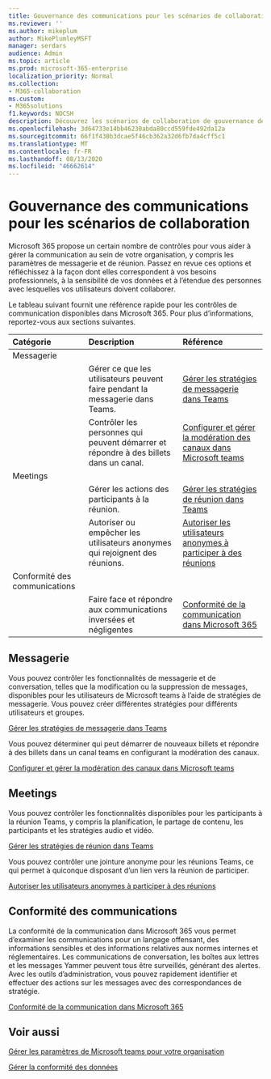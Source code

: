 ```yaml
---
title: Gouvernance des communications pour les scénarios de collaboration
ms.reviewer: ''
ms.author: mikeplum
author: MikePlumleyMSFT
manager: serdars
audience: Admin
ms.topic: article
ms.prod: microsoft-365-enterprise
localization_priority: Normal
ms.collection:
- M365-collaboration
ms.custom:
- M365solutions
f1.keywords: NOCSH
description: Découvrez les scénarios de collaboration de gouvernance des communications.
ms.openlocfilehash: 3d64733e14bb46230abda80ccd559fde492da12a
ms.sourcegitcommit: 66f1f430b3dcae5f46cb362a32d6fb7da4cff5c1
ms.translationtype: MT
ms.contentlocale: fr-FR
ms.lasthandoff: 08/13/2020
ms.locfileid: "46662614"
---
```

# <a name="communications-governance-for-collaboration-scenarios"></a>Gouvernance des communications pour les scénarios de collaboration

Microsoft 365 propose un certain nombre de contrôles pour vous aider à gérer la communication au sein de votre organisation, y compris les paramètres de messagerie et de réunion. Passez en revue ces options et réfléchissez à la façon dont elles correspondent à vos besoins professionnels, à la sensibilité de vos données et à l’étendue des personnes avec lesquelles vos utilisateurs doivent collaborer.

Le tableau suivant fournit une référence rapide pour les contrôles de communication disponibles dans Microsoft 365. Pour plus d’informations, reportez-vous aux sections suivantes.

|Catégorie|Description|Référence|
|:-------|:----------|:--------|
|Messagerie |||
||Gérer ce que les utilisateurs peuvent faire pendant la messagerie dans Teams.|[Gérer les stratégies de messagerie dans Teams](https://docs.microsoft.com/microsoftteams/messaging-policies-in-teams)|
||Contrôler les personnes qui peuvent démarrer et répondre à des billets dans un canal.|[Configurer et gérer la modération des canaux dans Microsoft teams](https://docs.microsoft.com/microsoftteams/manage-channel-moderation-in-teams)|
|Meetings|||
||Gérer les actions des participants à la réunion.|[Gérer les stratégies de réunion dans Teams](https://docs.microsoft.com/microsoftteams/meeting-policies-in-teams)|
||Autoriser ou empêcher les utilisateurs anonymes qui rejoignent des réunions.|[Autoriser les utilisateurs anonymes à participer à des réunions](https://docs.microsoft.com/microsoftteams/meeting-settings-in-teams#allow-anonymous-users-to-join-meetings)|
|Conformité des communications|||
||Faire face et répondre aux communications inversées et négligentes|[Conformité de la communication dans Microsoft 365](https://docs.microsoft.com/microsoft-365/compliance/communication-compliance)|

## <a name="messaging"></a>Messagerie 

Vous pouvez contrôler les fonctionnalités de messagerie et de conversation, telles que la modification ou la suppression de messages, disponibles pour les utilisateurs de Microsoft teams à l’aide de stratégies de messagerie. Vous pouvez créer différentes stratégies pour différents utilisateurs et groupes.

[Gérer les stratégies de messagerie dans Teams](https://docs.microsoft.com/microsoftteams/messaging-policies-in-teams)

Vous pouvez déterminer qui peut démarrer de nouveaux billets et répondre à des billets dans un canal teams en configurant la modération des canaux.

[Configurer et gérer la modération des canaux dans Microsoft teams](https://docs.microsoft.com/microsoftteams/manage-channel-moderation-in-teams)

## <a name="meetings"></a>Meetings

Vous pouvez contrôler les fonctionnalités disponibles pour les participants à la réunion Teams, y compris la planification, le partage de contenu, les participants et les stratégies audio et vidéo.

[Gérer les stratégies de réunion dans Teams](https://docs.microsoft.com/microsoftteams/meeting-policies-in-teams)

Vous pouvez contrôler une jointure anonyme pour les réunions Teams, ce qui permet à quiconque disposant d’un lien vers la réunion de participer.

[Autoriser les utilisateurs anonymes à participer à des réunions](https://docs.microsoft.com/microsoftteams/meeting-settings-in-teams#allow-anonymous-users-to-join-meetings)


## <a name="communication-compliance"></a>Conformité des communications

La conformité de la communication dans Microsoft 365 vous permet d’examiner les communications pour un langage offensant, des informations sensibles et des informations relatives aux normes internes et réglementaires. Les communications de conversation, les boîtes aux lettres et les messages Yammer peuvent tous être surveillés, générant des alertes. Avec les outils d’administration, vous pouvez rapidement identifier et effectuer des actions sur les messages avec des correspondances de stratégie.

[Conformité de la communication dans Microsoft 365](https://docs.microsoft.com/microsoft-365/compliance/communication-compliance)

## <a name="related-topics"></a>Voir aussi

[Gérer les paramètres de Microsoft teams pour votre organisation](https://docs.microsoft.com/microsoftteams/enable-features-office-365)

[Gérer la conformité des données](https://docs.microsoft.com/yammer/manage-security-and-compliance/manage-data-compliance)
